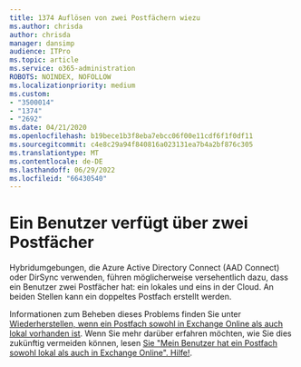 ```yaml
---
title: 1374 Auflösen von zwei Postfächern wiezu
ms.author: chrisda
author: chrisda
manager: dansimp
audience: ITPro
ms.topic: article
ms.service: o365-administration
ROBOTS: NOINDEX, NOFOLLOW
ms.localizationpriority: medium
ms.custom:
- "3500014"
- "1374"
- "2692"
ms.date: 04/21/2020
ms.openlocfilehash: b19bece1b3f8eba7ebcc06f00e11cdf6f1f0df11
ms.sourcegitcommit: c4e8c29a94f840816a023131ea7b4a2bf876c305
ms.translationtype: MT
ms.contentlocale: de-DE
ms.lasthandoff: 06/29/2022
ms.locfileid: "66430540"
---
```

# <a name="a-user-has-two-mailboxes"></a>Ein Benutzer verfügt über zwei Postfächer

Hybridumgebungen, die Azure Active Directory Connect (AAD Connect) oder DirSync verwenden, führen möglicherweise versehentlich dazu, dass ein Benutzer zwei Postfächer hat: ein lokales und eins in der Cloud. An beiden Stellen kann ein doppeltes Postfach erstellt werden.

Informationen zum Beheben dieses Problems finden Sie unter [Wiederherstellen, wenn ein Postfach sowohl in Exchange Online als auch lokal vorhanden ist](https://docs.microsoft.com/exchange/troubleshoot/move-mailboxes/mailbox-exists-exo-onpremises). Wenn Sie mehr darüber erfahren möchten, wie Sie dies zukünftig vermeiden können, lesen [Sie "Mein Benutzer hat ein Postfach sowohl lokal als auch in Exchange Online". Hilfe!](https://techcommunity.microsoft.com/t5/Exchange-Team-Blog/My-user-has-a-mailbox-both-on-premises-and-in-Exchange-Online/ba-p/846809).
